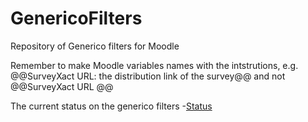# GenericoFilters
Repository of Generico filters for Moodle


Remember to make Moodle variables names with the intstrutions, e.g. @@SurveyXact URL: the distribution link of the survey@@ and not @@SurveyXact URL @@

The current status on the generico filters -[Status](https://docs.google.com/spreadsheets/d/1Sgi2zHB5WnAZ2-vLQYBr15sfnqsiucZrpdj2xd2ynmk/edit?usp=sharing )
